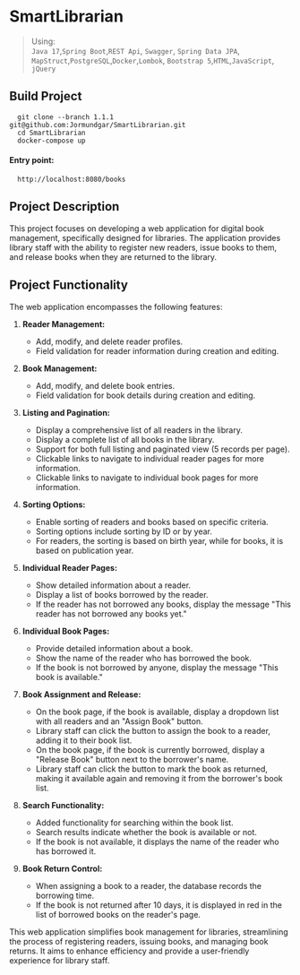 
# SmartLibrarian

>Using: <br>`Java 17`,`Spring Boot`,`REST Api`, `Swagger`,  `Spring Data JPA`, `MapStruct`,`PostgreSQL`,`Docker`,`Lombok`,
> `Bootstrap 5`,`HTML`,`JavaScript`, `jQuery`


## Build Project
      git clone --branch 1.1.1 git@github.com:Jormundgar/SmartLibrarian.git
      cd SmartLibrarian 
      docker-compose up
#### Entry point:

      http://localhost:8080/books

## Project Description

This project focuses on developing a web application for digital book management, specifically designed for libraries. The application provides library staff with the ability to register new readers, issue books to them, and release books when they are returned to the library.

## Project Functionality

The web application encompasses the following features:

1. **Reader Management:**
   - Add, modify, and delete reader profiles.
   - Field validation for reader information during creation and editing.

2. **Book Management:**
   - Add, modify, and delete book entries.
   - Field validation for book details during creation and editing.

3. **Listing and Pagination:**
   - Display a comprehensive list of all readers in the library.
   - Display a complete list of all books in the library.
   - Support for both full listing and paginated view (5 records per page).
   - Clickable links to navigate to individual reader pages for more information.
   - Clickable links to navigate to individual book pages for more information.

4. **Sorting Options:**
   - Enable sorting of readers and books based on specific criteria.
   - Sorting options include sorting by ID or by year.
   - For readers, the sorting is based on birth year, while for books, it is based on publication year.

5. **Individual Reader Pages:**
   - Show detailed information about a reader.
   - Display a list of books borrowed by the reader.
   - If the reader has not borrowed any books, display the message "This reader has not borrowed any books yet."

6. **Individual Book Pages:**
   - Provide detailed information about a book.
   - Show the name of the reader who has borrowed the book.
   - If the book is not borrowed by anyone, display the message "This book is available."

7. **Book Assignment and Release:**
   - On the book page, if the book is available, display a dropdown list with all readers and an "Assign Book" button.
   - Library staff can click the button to assign the book to a reader, adding it to their book list.
   - On the book page, if the book is currently borrowed, display a "Release Book" button next to the borrower's name.
   - Library staff can click the button to mark the book as returned, making it available again and removing it from the borrower's book list.

8. **Search Functionality:**
   - Added functionality for searching within the book list.
   - Search results indicate whether the book is available or not.
   - If the book is not available, it displays the name of the reader who has borrowed it.

9. **Book Return Control:**
   - When assigning a book to a reader, the database records the borrowing time.
   - If the book is not returned after 10 days, it is displayed in red in the list of borrowed books on the reader's page.

This web application simplifies book management for libraries, streamlining the process of registering readers, issuing books, and managing book returns. It aims to enhance efficiency and provide a user-friendly experience for library staff.
